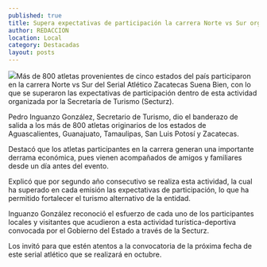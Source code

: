 ```yaml
---
published: true
title: Supera expectativas de participación la carrera Norte vs Sur organizada por la Secturz
author: REDACCION
location: Local
category: Destacadas
layout: posts
---
```


![](http://i.imgur.com/1FZhRFJm.jpg)Más de 800 atletas provenientes de cinco estados del país participaron en la carrera Norte vs Sur del Serial Atlético Zacatecas Suena Bien, con lo que se superaron las expectativas de participación dentro de esta actividad organizada por  la Secretaría de Turismo (Secturz).
 
Pedro Inguanzo González, Secretario de Turismo, dio el banderazo de salida a los más de 800 atletas originarios de los estados de Aguascalientes, Guanajuato, Tamaulipas, San Luis Potosí y Zacatecas.
 
Destacó que los atletas participantes en la carrera generan una importante derrama económica, pues vienen acompañados de amigos y familiares desde un día antes del evento.
 
Explicó que por segundo año consecutivo se realiza esta actividad, la cual ha superado en cada emisión las expectativas de participación, lo que ha permitido fortalecer el turismo alternativo de la entidad.
 
Inguanzo González reconoció el esfuerzo de cada uno de los participantes locales y visitantes que acudieron a esta actividad turística-deportiva convocada por el Gobierno del Estado a través de la Secturz.
 
Los invitó para que estén atentos a la convocatoria de la próxima fecha de este serial atlético que se realizará en octubre.
